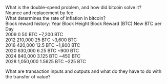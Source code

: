 What is the double-spend
problem, and how did bitcoin
solve it?  
Nounce and replacement by fee  
What determines the rate of
inflation in bitcoin?  
Block reward history:
Year	Block Height	Block Reward (BTC)	New BTC per Day  
2009	0	50 BTC	~7,200 BTC  
2012	210,000	25 BTC	~3,600 BTC  
2016	420,000	12.5 BTC	~1,800 BTC  
2020	630,000	6.25 BTC	~900 BTC  
2024	840,000	3.125 BTC	~450 BTC  
2028	1,050,000	1.5625 BTC	~225 BTC  

What are transaction inputs
and outputs and what do they
have to do with the transfer of
value?  
